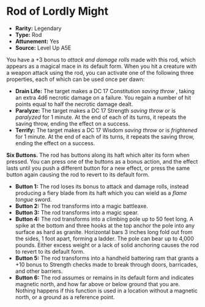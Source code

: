 
# Rod of Lordly Might

* **Rarity:** Legendary
* **Type:** Rod
* **Attunement:** Yes
* **Source:** Level Up A5E


You have a +3 bonus to _attack and damage rolls_  made with this rod, which appears as a magical mace in its default form. When you hit a creature with a weapon attack using the rod, you can activate one of the following three properties, each of which can be used once per dawn:

* **Drain Life:** The target makes a DC 17 Constitution _saving throw_ , taking an extra 4d6 necrotic damage on a failure. You regain a number of hit points equal to half the necrotic damage dealt.
* **Paralyze:** The target makes a DC 17 Strength _saving throw_  or is _paralyzed_  for 1 minute. At the end of each of its turns, it repeats the saving throw, ending the effect on a success.
* **Terrify:** The target makes a DC 17 Wisdom _saving throw_  or is _frightened_  for 1 minute. At the end of each of its turns, it repeats the saving throw, ending the effect on a success.

**Six Buttons.** The rod has buttons along its haft which alter its form when pressed. You can press one of the buttons as a bonus action, and the effect lasts until you push a different button for a new effect, or press the same button again causing the rod to revert to its default form.

* **Button 1:** The rod loses its bonus to attack and damage rolls, instead producing a fiery blade from its haft which you can wield as a _flame tongue_  sword.
* **Button 2:** The rod transforms into a magic battleaxe.
* **Button 3:** The rod transforms into a magic spear.
* **Button 4:** The rod transforms into a climbing pole up to 50 feet long. A spike at the bottom and three hooks at the top anchor the pole into any surface as hard as granite. Horizontal bars 3 inches long fold out from the sides, 1 foot apart, forming a ladder. The pole can bear up to 4,000 pounds. Either excess weight or a lack of solid anchoring causes the rod to revert to its default form.
* **Button 5:** The rod transforms into a handheld battering ram that grants a +10 bonus to Strength checks made to break through doors, barricades, and other barriers.
* **Button 6:** The rod assumes or remains in its default form and indicates magnetic north, and how far above or below ground that you are. Nothing happens if this function is used in a location without a magnetic north, or a ground as a reference point.
